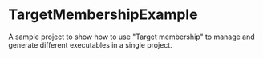 # TargetMembershipExample
A sample project to show how to use "Target membership" to manage and generate different executables in a single project.
